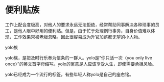 # 便利贴族

工作上配合度极高，对他人的要求永远无法拒绝，经常帮助同事解决各种琐事的员工，是他人眼中好用的便利贴。但是，由于忙于处理例行事务，自身价值难以体现，工作效果常被老板忽略。因此很容易成为升官加薪都无望的小人物。 

yolo族 

yolo族，是把及时行乐奉为信条的一群人。yolo是“你只活一次（you only live once）”的英文首字母缩写。yolo的寓意是人应该享受人生，即使需要承担风险。 

yolo已经成为一个流行的标签。有些年轻人称yolo是自己的座右铭。